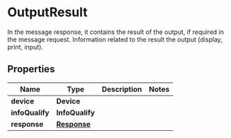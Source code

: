 

# OutputResult

In the message response, it contains the result of the output, if required in the message request. Information related to the result the output (display, print, input).

## Properties

| Name | Type | Description | Notes |
|------------ | ------------- | ------------- | -------------|
|**device** | **Device** |  |  |
|**infoQualify** | **InfoQualify** |  |  |
|**response** | [**Response**](Response.md) |  |  |




